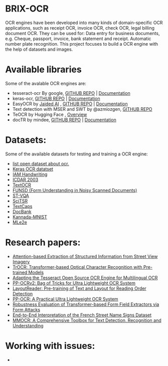 # BRIX-OCR

OCR engines have been developed into many kinds of domain-specific OCR applications, such as receipt OCR, invoice OCR, check OCR, legal billing document OCR. They can be used for: Data entry for business documents, e.g. Cheque, passport, invoice, bank statement and receipt. Automatic number plate recognition.
This project focuses to build a OCR engine with the help of datasets and images.

# Available libraries
Some of the avalable OCR engines are:
- tesseract-ocr By google, [GITHUB REPO](https://github.com/tesseract-ocr/tesseract) | [Documentation](https://tesseract-ocr.github.io/)
- keras-ocr, [GITHUB REPO](https://github.com/faustomorales/keras-ocr) | [Documentation](https://keras-ocr.readthedocs.io/en/latest/)
- EasyOCR by [Jaided AI](https://github.com/JaidedAI) , [GITHUB REPO](https://github.com/JaidedAI/EasyOCR) | [Documentation](https://www.jaided.ai/easyocr/)
- Text detection with MSER and SWT by @azmiozgen, [GITHUB REPO](https://github.com/azmiozgen/text-detection)
- TeOCR by Hugging Face , [Overview](https://huggingface.co/docs/transformers/model_doc/trocr)
- docTR by mindee, [GITHUB REPO](https://github.com/mindee/doctr) | [Documentation](https://mindee.github.io/doctr/)


# Datasets:
Some of the available datasets for testing and training a OCR engine:
- [list open dataset about ocr.](https://pythonrepo.com/repo/xylcbd-ocr-open-dataset-python-computer-vision)
- [Keras OCR datatset](https://thor.robots.ox.ac.uk/~vgg/data/text/mjsynth.tar.gz)
- [IAM Handwriting](https://paperswithcode.com/dataset/iam)
- [ICDAR 2003](https://paperswithcode.com/dataset/icdar-2003)
- [TextOCR](https://paperswithcode.com/dataset/textocr)
- [FUNSD (Form Understanding in Noisy Scanned Documents)](https://paperswithcode.com/dataset/funsd)
- [ST-VQA](https://paperswithcode.com/dataset/st-vqa)
- [SciTSR](https://paperswithcode.com/dataset/scitsr)
- [TextCaps](https://paperswithcode.com/dataset/textcaps)
- [DocBank](https://paperswithcode.com/dataset/docbank)
- [Kannada-MNIST](https://paperswithcode.com/dataset/kannada-mnist)
- [MLe2e](https://paperswithcode.com/dataset/mle2e)

# Research papers:
- [Attention-based Extraction of Structured Information from Street View Imagery](https://paperswithcode.com/paper/attention-based-extraction-of-structured)
- [TrOCR: Transformer-based Optical Character Recognition with Pre-trained Models](https://paperswithcode.com/paper/trocr-transformer-based-optical-character)
- [Adapting the Tesseract Open Source OCR Engine for Multilingual OCR](https://paperswithcode.com/paper/adapting-the-tesseract-open-source-ocr-engine)
- [PP-OCRv2: Bag of Tricks for Ultra Lightweight OCR System](https://paperswithcode.com/paper/pp-ocrv2-bag-of-tricks-for-ultra-lightweight)
- [LayoutReader: Pre-training of Text and Layout for Reading Order Detection](https://paperswithcode.com/paper/layoutreader-pre-training-of-text-and-layout)
- [PP-OCR: A Practical Ultra Lightweight OCR System](https://paperswithcode.com/paper/pp-ocr-a-practical-ultra-lightweight-ocr)
- [Robustness Evaluation of Transformer-based Form Field Extractors via Form Attacks](https://paperswithcode.com/paper/robustness-evaluation-of-transformer-based)
- [End-to-End Interpretation of the French Street Name Signs Dataset](https://paperswithcode.com/paper/end-to-end-interpretation-of-the-french)
- [MMOCR: A Comprehensive Toolbox for Text Detection, Recognition and Understanding](https://paperswithcode.com/paper/mmocr-a-comprehensive-toolbox-for-text)

# Working with issues:
- 




